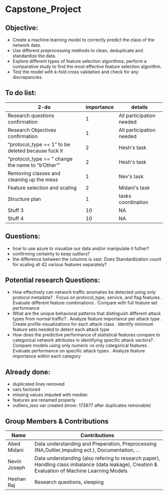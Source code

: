 # Capstone_Project

## Objective:
+ Create a machine learning model to correctly predict the class of the network data.
+ Use different preprocessing methods to clean, deduplicate and standardize the data.
+ Explore different types of feature selection algorithms, perform a comparative study to find the most effective feature selection algorithm.
+ Test the model with k-fold cross validation and check for any discrepancies.


## To do list:
| 2-do | importance | details |
| -------- | -------- | -------- |
| Research questions confirmation  |  1   | All participation needed   |
| Research Objectives  confirmation |  1   | All participation needed   |
| “protocol_type == 1” to be deleted because fuck it   | 2   | Hesh's task   |
| “protocol_type ==    ” change the name to “b’Other’”   | 2   | Hesh's task   |
| Removing classes and cleaning up the mess | 1 | Nev's task   |
| Feature selection and scaling   | 2   | Midani's task   |
| Structure plan  |  1   | tasks coordination   |
| Stuff 3   |  10   |  NA  |
| Stuff 4   |  10  |  NA  |


## Questions:
+ how to use azure to visualize our data and/or manipulate it futher?
+ confirming certainty to keep outliers?
+ the difference between the columns is vast. Does Standardization count for scaling all 42 various features separately? 



## Potential research Questions:
+ How effectively can network traffic anomalies be detected using only protocol metadata?
. Focus on protocol_type, service, and flag features
. Evaluate different feature combinations
. Compare with full feature set performance
+ What are the unique behavioral patterns that distinguish different attack types from normal traffic?
. Analyze feature importance per attack type
. Create profile visualizations for each attack class
. Identify minimum feature sets needed to detect each attack type
+ How does the predictive performance of statistical features compare to categorical network attributes in identifying specific attack vectors?
. Compare models using only numeric vs only categorical features
. Evaluate performance on specific attack types
. Analyze feature importance within each category


## Already done:
+ duplicated lines removed
+ vars factored
+ missing values imputed with median 
+ features are renamed properly
+ outliers_less var created (nrow: 173877 after duplicates removable)

## Group Members & Contributions

| Name            | Contributions                           |
|-----------------|-----------------------------------------|
| Abed Midani     | Data understanding and Preperation, Preprocessing (NA,Outlier,Imputing ect.), Documentation, ... |
| Nevin Joseph    | Data understanding (also refering to research paper), Handling class imbalance (data leakage), Creation & Evaluation of Machine Learning Models|
| Heshan Raj      | Research questions, sleeping     |



